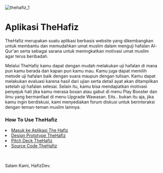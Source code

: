 ![thehafiz_1](https://user-images.githubusercontent.com/64542167/106095346-a061e880-616e-11eb-950f-a7cd2ab0cbfa.png) 
<h1>Aplikasi TheHafiz</h1>

<p> TheHafiz merupakan suatu aplikasi berbasis website yang dikembangkan untuk membantu dan memudahkan umat muslim dalam menguji hafalan Al-Qur'an serta sebagai sarana untuk meningkatkan motivasi umat muslim agar terus beribadah. </p>

<p>Melalui TheHafiz kamu dapat dengan mudah melakukan uji hafalan di mana pun kamu berada dan kapan pun kamu mau. Kamu juga dapat memilih metode uji hafalan baik dengan suara maupun dengan tulisan. Kamu dapat melakukan evaluasi karena hasil dari ujian serta detail ayat akan ditampilkan setelah uji hafalan selesai. Selain itu, kamu bisa mendapatkan motivasi penyejuk hati jika kamu merasa bosan atau gabut di menu Play Booster dan ilmu yang bermanfaat di menu Upgrade Wawasan. Eits.. bukan itu aja, jika kamu ingin berdiskusi, kami menyediakan forum diskusi untuk berinteraksi dengan teman-teman muslim lainnya.</p>

<h3>How To Use TheHafiz</h3>

<li><a href="https://thehafiz.my.id">Masuk ke Aplikasi The Hafiz</a></li>
<li><a href="https://drive.google.com/drive/folders/1K2ezkKwb0DGMhECdQ9D9K82oU1TZ1RW-?usp=sharing">Design Prototype TheHafiz</a></li>
<li><a href="https://github.com/haidarrahman30/HafizDev_TheHafiz-App/tree/master/PitchDeck">Pitch Deck TheHafiz</a></li>
<li><a href="https://github.com/haidarrahman30/HafizDev_TheHafiz-App/tree/master">Source Code TheHafiz</a></li>
<br><br>
<p>Salam Kami, HafizDev.</p>
